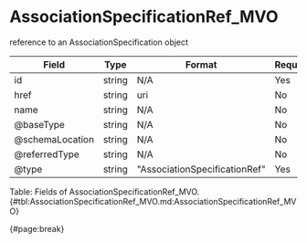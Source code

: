 <!--
    ATTENTION: This file was generated via gradle!
               Do NOT manually edit this file! Any such changes will be overwritten!
-->

# AssociationSpecificationRef_MVO

reference to an AssociationSpecification object

| Field | Type | Format | Required |
| ------- | ------- | ------- | --- |
| id | string | N/A | Yes |
| href | string | uri | No |
| name | string | N/A | No |
| @baseType | string | N/A | No |
| @schemaLocation | string | N/A | No |
| @referredType | string | N/A | No |
| @type | string | "AssociationSpecificationRef" | Yes |

Table: Fields of AssociationSpecificationRef_MVO. {#tbl:AssociationSpecificationRef_MVO.md:AssociationSpecificationRef_MVO}

{#page:break}
